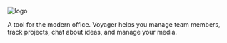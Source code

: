 ![logo](https://image.ibb.co/gPvS2R/voyager_logo_2x.png)

A tool for the modern office. Voyager helps you manage team members, track projects, chat about ideas, and manage your media.
